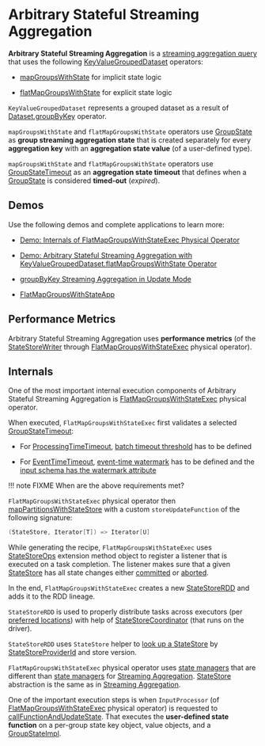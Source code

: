 # Arbitrary Stateful Streaming Aggregation

**Arbitrary Stateful Streaming Aggregation** is a [streaming aggregation query](streaming-aggregation.md) that uses the following [KeyValueGroupedDataset](KeyValueGroupedDataset.md) operators:

* [mapGroupsWithState](KeyValueGroupedDataset.md#mapGroupsWithState) for implicit state logic

* [flatMapGroupsWithState](KeyValueGroupedDataset.md#flatMapGroupsWithState) for explicit state logic

`KeyValueGroupedDataset` represents a grouped dataset as a result of [Dataset.groupByKey](operators/groupByKey.md) operator.

`mapGroupsWithState` and `flatMapGroupsWithState` operators use [GroupState](GroupState.md) as **group streaming aggregation state** that is created separately for every **aggregation key** with an **aggregation state value** (of a user-defined type).

`mapGroupsWithState` and `flatMapGroupsWithState` operators use [GroupStateTimeout](spark-sql-streaming-GroupStateTimeout.md) as an **aggregation state timeout** that defines when a [GroupState](GroupState.md) is considered **timed-out** (_expired_).

## Demos

Use the following demos and complete applications to learn more:

* [Demo: Internals of FlatMapGroupsWithStateExec Physical Operator](demo/spark-sql-streaming-demo-FlatMapGroupsWithStateExec.md)

* [Demo: Arbitrary Stateful Streaming Aggregation with KeyValueGroupedDataset.flatMapGroupsWithState Operator](demo/arbitrary-stateful-streaming-aggregation-flatMapGroupsWithState.md)

* [groupByKey Streaming Aggregation in Update Mode](demo/groupByKey-count-Update.md)

* [FlatMapGroupsWithStateApp](https://github.com/jaceklaskowski/spark-structured-streaming-book/blob/master/examples/src/main/scala/pl/japila/spark/FlatMapGroupsWithStateApp.scala)

## <span id="metrics"> Performance Metrics

Arbitrary Stateful Streaming Aggregation uses **performance metrics** (of the [StateStoreWriter](physical-operators/StateStoreWriter.md) through [FlatMapGroupsWithStateExec](physical-operators/FlatMapGroupsWithStateExec.md) physical operator).

## <span id="internals"> Internals

One of the most important internal execution components of Arbitrary Stateful Streaming Aggregation is [FlatMapGroupsWithStateExec](physical-operators/FlatMapGroupsWithStateExec.md) physical operator.

When executed, `FlatMapGroupsWithStateExec` first validates a selected [GroupStateTimeout](spark-sql-streaming-GroupStateTimeout.md):

* For [ProcessingTimeTimeout](spark-sql-streaming-GroupStateTimeout.md#ProcessingTimeTimeout), [batch timeout threshold](physical-operators/FlatMapGroupsWithStateExec.md#batchTimestampMs) has to be defined

* For [EventTimeTimeout](spark-sql-streaming-GroupStateTimeout.md#EventTimeTimeout), [event-time watermark](physical-operators/FlatMapGroupsWithStateExec.md#eventTimeWatermark) has to be defined and the [input schema has the watermark attribute](WatermarkSupport.md#watermarkExpression)

!!! note
    FIXME When are the above requirements met?

`FlatMapGroupsWithStateExec` physical operator then [mapPartitionsWithStateStore](StateStoreOps.md#mapPartitionsWithStateStore) with a custom `storeUpdateFunction` of the following signature:

```scala
(StateStore, Iterator[T]) => Iterator[U]
```

While generating the recipe, `FlatMapGroupsWithStateExec` uses [StateStoreOps](StateStoreOps.md) extension method object to register a listener that is executed on a task completion. The listener makes sure that a given [StateStore](StateStore.md) has all state changes either [committed](StateStore.md#hasCommitted) or [aborted](StateStore.md#abort).

In the end, `FlatMapGroupsWithStateExec` creates a new [StateStoreRDD](StateStoreRDD.md) and adds it to the RDD lineage.

`StateStoreRDD` is used to properly distribute tasks across executors (per [preferred locations](StateStoreRDD.md#getPreferredLocations)) with help of [StateStoreCoordinator](StateStoreCoordinator.md) (that runs on the driver).

`StateStoreRDD` uses `StateStore` helper to [look up a StateStore](StateStore.md#get-StateStore) by [StateStoreProviderId](spark-sql-streaming-StateStoreProviderId.md) and store version.

`FlatMapGroupsWithStateExec` physical operator uses [state managers](spark-sql-streaming-StateManager.md) that are different than [state managers](StreamingAggregationStateManager.md) for [Streaming Aggregation](streaming-aggregation.md). [StateStore](StateStore.md) abstraction is the same as in [Streaming Aggregation](streaming-aggregation.md).

One of the important execution steps is when `InputProcessor` (of [FlatMapGroupsWithStateExec](physical-operators/FlatMapGroupsWithStateExec.md) physical operator) is requested to [callFunctionAndUpdateState](InputProcessor.md#callFunctionAndUpdateState). That executes the **user-defined state function** on a per-group state key object, value objects, and a [GroupStateImpl](GroupStateImpl.md).

